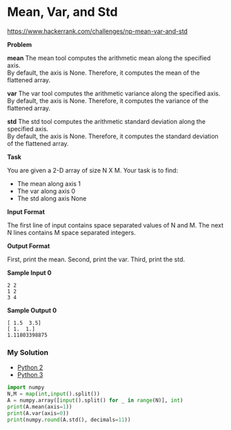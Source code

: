 # Mean, Var, and Std

https://www.hackerrank.com/challenges/np-mean-var-and-std

**Problem**

**mean**
The mean tool computes the arithmetic mean along the specified axis.  
By default, the axis is None. Therefore, it computes the mean of the flattened array.

**var**
The var tool computes the arithmetic variance along the specified axis.  
By default, the axis is None. Therefore, it computes the variance of the flattened array.

**std**
The std tool computes the arithmetic standard deviation along the specified axis.  
By default, the axis is None. Therefore, it computes the standard deviation of the flattened array.

**Task**

You are given a 2-D array of size N X M. 
Your task is to find:

- The mean along axis 1
- The var along axis 0
- The std along axis None

**Input Format**
    
The first line of input contains space separated values of N and M. 
The next N lines contains M space separated integers.

**Output Format**

First, print the mean. 
Second, print the var. 
Third, print the std.

**Sample Input 0**

```
2 2
1 2
3 4
```

**Sample Output 0**

```
[ 1.5  3.5]
[ 1.  1.]
1.11803398875
```

### My Solution

- [Python 2](python2.py)
- [Python 3](python3.py)
```python
import numpy
N,M = map(int,input().split())
A = numpy.array([input().split() for _ in range(N)], int)
print(A.mean(axis=1))
print(A.var(axis=0))
print(numpy.round(A.std(), decimals=11))

````